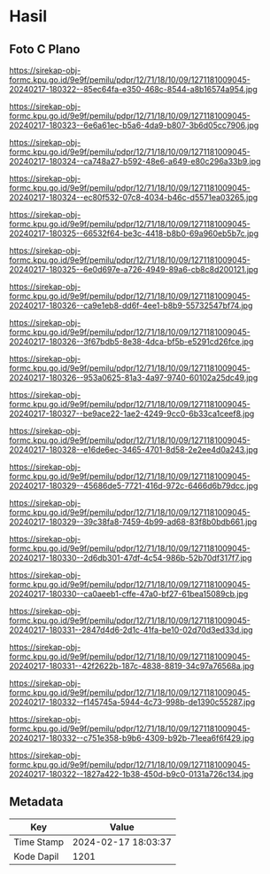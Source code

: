 # Hasil

## Foto C Plano

https://sirekap-obj-formc.kpu.go.id/9e9f/pemilu/pdpr/12/71/18/10/09/1271181009045-20240217-180322--85ec64fa-e350-468c-8544-a8b16574a954.jpg

https://sirekap-obj-formc.kpu.go.id/9e9f/pemilu/pdpr/12/71/18/10/09/1271181009045-20240217-180323--6e6a61ec-b5a6-4da9-b807-3b6d05cc7906.jpg

https://sirekap-obj-formc.kpu.go.id/9e9f/pemilu/pdpr/12/71/18/10/09/1271181009045-20240217-180324--ca748a27-b592-48e6-a649-e80c296a33b9.jpg

https://sirekap-obj-formc.kpu.go.id/9e9f/pemilu/pdpr/12/71/18/10/09/1271181009045-20240217-180324--ec80f532-07c8-4034-b46c-d5571ea03265.jpg

https://sirekap-obj-formc.kpu.go.id/9e9f/pemilu/pdpr/12/71/18/10/09/1271181009045-20240217-180325--66532f64-be3c-4418-b8b0-69a960eb5b7c.jpg

https://sirekap-obj-formc.kpu.go.id/9e9f/pemilu/pdpr/12/71/18/10/09/1271181009045-20240217-180325--6e0d697e-a726-4949-89a6-cb8c8d200121.jpg

https://sirekap-obj-formc.kpu.go.id/9e9f/pemilu/pdpr/12/71/18/10/09/1271181009045-20240217-180326--ca9e1eb8-dd6f-4ee1-b8b9-55732547bf74.jpg

https://sirekap-obj-formc.kpu.go.id/9e9f/pemilu/pdpr/12/71/18/10/09/1271181009045-20240217-180326--3f67bdb5-8e38-4dca-bf5b-e5291cd26fce.jpg

https://sirekap-obj-formc.kpu.go.id/9e9f/pemilu/pdpr/12/71/18/10/09/1271181009045-20240217-180326--953a0625-81a3-4a97-9740-60102a25dc49.jpg

https://sirekap-obj-formc.kpu.go.id/9e9f/pemilu/pdpr/12/71/18/10/09/1271181009045-20240217-180327--be9ace22-1ae2-4249-9cc0-6b33ca1ceef8.jpg

https://sirekap-obj-formc.kpu.go.id/9e9f/pemilu/pdpr/12/71/18/10/09/1271181009045-20240217-180328--e16de6ec-3465-4701-8d58-2e2ee4d0a243.jpg

https://sirekap-obj-formc.kpu.go.id/9e9f/pemilu/pdpr/12/71/18/10/09/1271181009045-20240217-180329--45686de5-7721-416d-972c-6466d6b79dcc.jpg

https://sirekap-obj-formc.kpu.go.id/9e9f/pemilu/pdpr/12/71/18/10/09/1271181009045-20240217-180329--39c38fa8-7459-4b99-ad68-83f8b0bdb661.jpg

https://sirekap-obj-formc.kpu.go.id/9e9f/pemilu/pdpr/12/71/18/10/09/1271181009045-20240217-180330--2d6db301-47df-4c54-986b-52b70df317f7.jpg

https://sirekap-obj-formc.kpu.go.id/9e9f/pemilu/pdpr/12/71/18/10/09/1271181009045-20240217-180330--ca0aeeb1-cffe-47a0-bf27-61bea15089cb.jpg

https://sirekap-obj-formc.kpu.go.id/9e9f/pemilu/pdpr/12/71/18/10/09/1271181009045-20240217-180331--2847d4d6-2d1c-41fa-be10-02d70d3ed33d.jpg

https://sirekap-obj-formc.kpu.go.id/9e9f/pemilu/pdpr/12/71/18/10/09/1271181009045-20240217-180331--42f2622b-187c-4838-8819-34c97a76568a.jpg

https://sirekap-obj-formc.kpu.go.id/9e9f/pemilu/pdpr/12/71/18/10/09/1271181009045-20240217-180332--f145745a-5944-4c73-998b-de1390c55287.jpg

https://sirekap-obj-formc.kpu.go.id/9e9f/pemilu/pdpr/12/71/18/10/09/1271181009045-20240217-180332--c751e358-b9b6-4309-b92b-71eea6f6f429.jpg

https://sirekap-obj-formc.kpu.go.id/9e9f/pemilu/pdpr/12/71/18/10/09/1271181009045-20240217-180322--1827a422-1b38-450d-b9c0-0131a726c134.jpg


## Metadata

| Key        | Value               |
| ---------- | ------------------- |
| Time Stamp | 2024-02-17 18:03:37 |
| Kode Dapil | 1201                |



